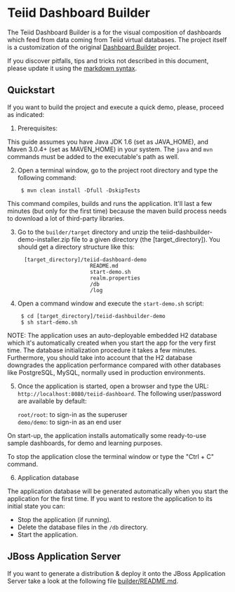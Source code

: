 Teiid Dashboard Builder
=======================

The Teiid Dashboard Builder is a for the visual composition of dashboards which feed from data coming from Teiid virtual databases.
The project itself is a customization of the original [Dashboard Builder](https://github.com/droolsjbpm/dashboard-builder) project.

If you discover pitfalls, tips and tricks not described in this document,
please update it using the [markdown syntax](http://daringfireball.net/projects/markdown/syntax).

Quickstart
-------------------

If you want to build the project and execute a quick demo, please, proceed as indicated:

1. Prerequisites:

  This guide assumes you have Java JDK 1.6 (set as JAVA_HOME), and Maven 3.0.4+ (set as MAVEN_HOME) in your system.
  The <code>java</code> and <code>mvn</code> commands must be added to the executable's path as well.

2. Open a terminal window, go to the project root directory and type the following command:

        $ mvn clean install -Dfull -DskipTests

  This command compiles, builds and runs the application. It'll last a few minutes (but only for the first time) because
  the maven build process needs to download a lot of third-party libraries.

3. Go to the <code>builder/target</code> directory and unzip the teiid-dashbuilder-demo-installer.zip file to
  a given directory (the [target_directory]). You should get a directory structure like this:

         [target_directory]/teiid-dashboard-demo
                              README.md
                              start-demo.sh
                              realm.properties
                              /db
                              /log

4. Open a command window and execute the <code>start-demo.sh</code> script:

        $ cd [target_directory]/teiid-dashbuilder-demo
        $ sh start-demo.sh

  NOTE: The application uses an auto-deployable embedded H2 database which it's automatically created when you start
  the app for the very first time. The database initialization procedure it takes a few minutes. Furthermore, you should
  take into account that the H2 database downgrades the application performance compared with other databases like
  PostgreSQL, MySQL, normally used in production environments.

5. Once the application is started, open a browser and type the URL: <code>http://localhost:8080/teiid-dashboard</code>.
The following user/password are available by default:

     <code>root/root</code>: to sign-in as the superuser     
     <code>demo/demo</code>: to sign-in as an end user

  On start-up, the application installs automatically some ready-to-use sample dashboards, for demo and learning purposes.

  To stop the application close the terminal window or type the "Ctrl + C" command.

6. Application database

The application database will be generated automatically when you start the application for the first time.
If you want to restore the application to its initial state you can:

* Stop the application (if running).
* Delete the database files in the <code>/db</code> directory.
* Start the application.

JBoss Application Server
-------------------------

If you want to generate a distribution & deploy it onto the JBoss Application Server take a look at the
following file [builder/README.md](https://github.com/teiid/teiid-dashboard/blob/master/builder/README.md).
